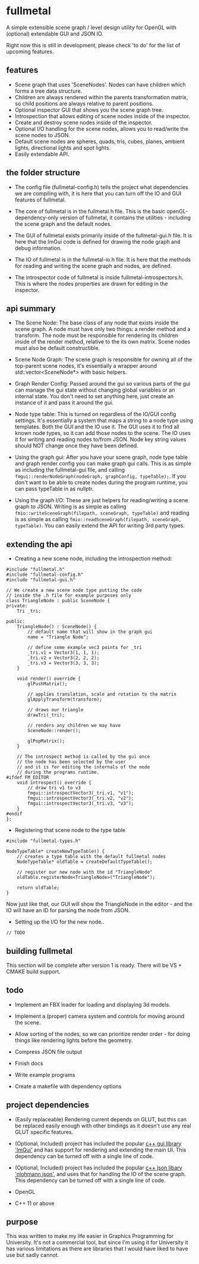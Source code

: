 # fullmetal
A simple extensible scene graph / level design utility for OpenGL with (optional) extendable GUI and JSON IO.

Right now this is still in development, please check 'to do' for the list of upcoming features.



## features
* Scene graph that uses 'SceneNodes'. Nodes can have children which forms a tree data structure.
* Children are always rendered within the parents transformation matrix, so child positions are always relative to parent positions.
* Optional inspector GUI that shows you the scene graph tree.
* Introspection that allows editing of scene nodes inside of the inspector.
* Create and destroy scene nodes inside of the inspector.
* Optional I/O handling for the scene nodes, allows you to read/write the scene nodes to JSON.
* Default scene nodes are spheres, quads, tris, cubes, planes, ambient lights, directional lights and spot lights.
* Easily extendable API.

## the folder structure
* The config file (fullmetal-config.h) tells the project what dependencies we are compiling with, it is here that you can turn off the IO and GUI features of fullmetal. 

* The core of fullmetal is in the fullmetal.h file. This is the basic openGL-dependency-only version of fullmetal, it contains the utilities - including the scene graph and the default nodes.

* The GUI of fullmetal exists primarily inside of the fullmetal-gui.h file. It is here that the ImGui code is defined for drawing the node graph and debug information.

* The IO of fullmetal is in the fullmetal-io.h file. It is here that the methods for reading and writing the scene graph and nodes, are defined.

* The introspector code of fullmetal is inside fullmetal-introspectors.h. This is where the nodes properties are drawn for editing in the inspector.

## api summary 

* The Scene Node: The base class of any node that exists inside the scene graph. A node must have only two things: a render method and a transform. The node must be responsible for rendering its children inside of the render method, relative to the its own matrix. Scene nodes must also be default constructible.

* Scene Node Graph: The scene graph is responsible for owning all of the top-parent scene nodes, it's essentially a wrapper around std::vector<SceneNode*> with basic helpers.

* Graph Render Config: Passed around the gui so various parts of the gui can manage the gui state without changing global variables or an internal state. You don't need to set anything here, just create an instance of it and pass it around the gui. 

* Node type table: This is turned on regardless of the IO/GUI config settings. It's essentially a system that maps a string to a node type using templates. Both the GUI and the IO use it. The GUI uses it to find all known node types, so it can add those nodes to the scene. The IO uses it for writing and reading nodes to/from JSON. Node key string values should NOT change once they have been defined.

* Using the graph gui: After you have your scene graph, node type table and graph render config you can make graph gui calls. This is as simple as including the fullmetal-gui file, and calling `fmgui::renderNodeGraph(nodeGraph, graphConfig, typeTable);`. If you don't want to be able to create nodes during the program runtime, you can pass typeTable in as nullptr. 

* Using the graph I/O: These are just helpers for reading/writing a scene graph to JSON. Writing is as simple as calling `fmio::writeSceneGraph(filepath, sceneGraph, typeTable)` and reading is as simple as calling `fmio::readSceneGraph(filepath, sceneGraph, typeTable)`. You can easily extend the API for writing 3rd party types.

## extending the api
* Creating a new scene node, including the introspection method:

```
#include "fullmetal.h"
#include "fullmetal-config.h"
#include "fullmetal-gui.h"

// We create a new scene node type putting the code 
// inside the .h file for example purposes only
class TriangleNode : public SceneNode { 
private:
	Tri _tri;

public:
	TriangleNode() : SceneNode() {
		// default name that will show in the graph gui
		name = "Triangle Node";

		// define some example vec3 points for _tri
		_tri.v1 = Vector3(1, 1, 1);
		_tri.v2 = Vector3(2, 2, 2);
		_tri.v3 = Vector3(3, 3, 3); 
	}

	void render() override { 
		glPushMatrix();

		// applies translation, scale and rotation to the matrix
		glApplyTransform(transform);

		// draws our triangle
		drawTri(_tri);

		// renders any children we may have
		SceneNode::render();

		glPopMatrix();
	}

	// The introspect method is called by the gui once
	// the node has been selected by the user
	// and it is for editing the internals of the node
	// during the programs runtime.
#ifdef FM_EDITOR
	void introspect() override { 
		// draw tri v1 to v3
		fmgui::introspectVector3(_tri.v1, "v1");
		fmgui::introspectVector3(_tri.v2, "v2");
		fmgui::introspectVector3(_tri.v3, "v3");
	}
#endif
};
```

* Registering that scene node to the type table

```
#include "fullmetal-types.h"

NodeTypeTable* createNewTypeTable() { 
	// creates a type table with the default fullmetal nodes
	NodeTypeTable* oldTable = createDefaultTypeTable();

	// register our new node with the id "TriangleNode"
	oldTable.registerNode<TriangleNode>("TriangleNode");

	return oldTable;
}
```
Now just like that, our GUI will show the TriangleNode in the editor - and the IO will have an ID for parsing the node from JSON.

* Setting up the I/O for the new node..
```
// TODO
```

## building fullmetal

This section will be complete after version 1 is ready. There will be VS + CMAKE build support.

## todo
* Implement an FBX loader for loading and displaying 3d models.

* Implement a (proper) camera system and controls for moving around the scene.

* Allow sorting of the nodes, so we can prioritize render order - for doing things like rendering lights before the geometry.

* Compress JSON file output

* Finish docs

* Write example programs

* Create a makefile with dependency options

## project dependencies
* (Easily replaceable) Rendering current depends on GLUT, but this can be replaced easily enough with other bindings as it doesn't use any real GLUT specific features.

* (Optional, Included) project has included the popular [c++ gui library 'ImGui'](https://github.com/ocornut/imgui) and has support for rendering and extending the main UI. This dependency can be turned off with a single line of code.

* (Optional, Included) project has included the popular [c++ json libary 'nlohmann json'](https://github.com/nlohmann/json), and uses that for handling the IO of the scene graph. This dependency can be turned off with a single line of code.

* OpenGL

* C++ 11 or above

## purpose

This was written to make my life easier in Graphics Programming for University. It's not a commercial tool, but since I'm using it for University it has various limitations as there are libraries that I would have liked to have use but sadly cannot.
